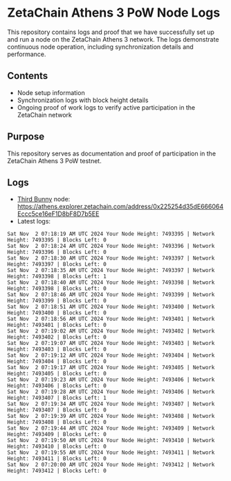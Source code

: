 # ZetaChain Athens 3 PoW Node Logs
This repository contains logs and proof that we have successfully set up and run a node on the ZetaChain Athens 3 network. The logs demonstrate continuous node operation, including synchronization details and performance.

## Contents
- Node setup information
- Synchronization logs with block height details
- Ongoing proof of work logs to verify active participation in the ZetaChain network

## Purpose
This repository serves as documentation and proof of participation in the ZetaChain Athens 3 PoW testnet.

## Logs

- [Third Bunny](https://thirdbunny.xyz/) node: https://athens.explorer.zetachain.com/address/0x225254d35dE666064Eccc5ce16eF1D8bF8D7b5EE
- Latest logs:
```
Sat Nov  2 07:18:19 AM UTC 2024 Your Node Height: 7493395 | Network Height: 7493395 | Blocks Left: 0
Sat Nov  2 07:18:24 AM UTC 2024 Your Node Height: 7493396 | Network Height: 7493396 | Blocks Left: 0
Sat Nov  2 07:18:30 AM UTC 2024 Your Node Height: 7493397 | Network Height: 7493397 | Blocks Left: 0
Sat Nov  2 07:18:35 AM UTC 2024 Your Node Height: 7493397 | Network Height: 7493398 | Blocks Left: 1
Sat Nov  2 07:18:40 AM UTC 2024 Your Node Height: 7493398 | Network Height: 7493398 | Blocks Left: 0
Sat Nov  2 07:18:46 AM UTC 2024 Your Node Height: 7493399 | Network Height: 7493399 | Blocks Left: 0
Sat Nov  2 07:18:51 AM UTC 2024 Your Node Height: 7493400 | Network Height: 7493400 | Blocks Left: 0
Sat Nov  2 07:18:56 AM UTC 2024 Your Node Height: 7493401 | Network Height: 7493401 | Blocks Left: 0
Sat Nov  2 07:19:02 AM UTC 2024 Your Node Height: 7493402 | Network Height: 7493402 | Blocks Left: 0
Sat Nov  2 07:19:07 AM UTC 2024 Your Node Height: 7493403 | Network Height: 7493403 | Blocks Left: 0
Sat Nov  2 07:19:12 AM UTC 2024 Your Node Height: 7493404 | Network Height: 7493404 | Blocks Left: 0
Sat Nov  2 07:19:17 AM UTC 2024 Your Node Height: 7493405 | Network Height: 7493405 | Blocks Left: 0
Sat Nov  2 07:19:23 AM UTC 2024 Your Node Height: 7493406 | Network Height: 7493406 | Blocks Left: 0
Sat Nov  2 07:19:28 AM UTC 2024 Your Node Height: 7493406 | Network Height: 7493407 | Blocks Left: 1
Sat Nov  2 07:19:34 AM UTC 2024 Your Node Height: 7493407 | Network Height: 7493407 | Blocks Left: 0
Sat Nov  2 07:19:39 AM UTC 2024 Your Node Height: 7493408 | Network Height: 7493408 | Blocks Left: 0
Sat Nov  2 07:19:44 AM UTC 2024 Your Node Height: 7493409 | Network Height: 7493409 | Blocks Left: 0
Sat Nov  2 07:19:50 AM UTC 2024 Your Node Height: 7493410 | Network Height: 7493410 | Blocks Left: 0
Sat Nov  2 07:19:55 AM UTC 2024 Your Node Height: 7493411 | Network Height: 7493411 | Blocks Left: 0
Sat Nov  2 07:20:00 AM UTC 2024 Your Node Height: 7493412 | Network Height: 7493412 | Blocks Left: 0
```
